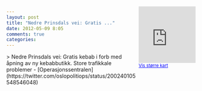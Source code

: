 ```yaml
---
layout: post
title: "Nedre Prinsdals vei: Gratis ..."
date: 2012-05-09 8:05
comments: true
categories: 
---
```

<div style="float:right; margin:5px; position:relative;top:-130px;"><iframe width="150" height="150" frameborder="0" scrolling="no" marginheight="0" marginwidth="0" src="http://maps.google.com/maps?q=Nedre%20Prinsdals%20vei%0A,+Oslo&hl=no&t=m&z=14&output=embed&iwloc=&"></iframe><br/><small><a href="http://maps.google.com/maps?q=Nedre%20Prinsdals%20vei%0A,+Oslo&hl=no&t=m&z=14&source=embed&iwloc=A" style="color:#0000FF;text-align:left" target="_new">Vis st&oslash;rre kart</a></small></div>
> Nedre Prinsdals vei: Gratis kebab i forb med åpning av ny kebabbutikk. Store trafikkale problemer 
- [Operasjonssentralen](https://twitter.com/oslopolitiops/status/200240105548546048)
